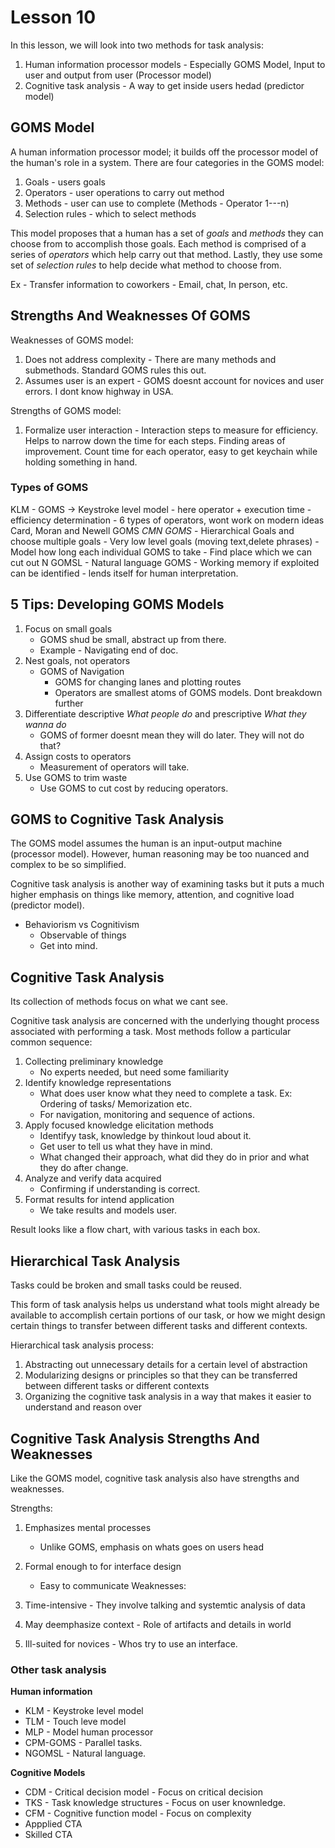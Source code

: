 # Lesson 10

In this lesson, we will look into two methods for task analysis:

1. Human information processor models - Especially GOMS Model, Input to user and output from user (Processor model)
2. Cognitive task analysis - A way to get inside users hedad (predictor model)

## GOMS Model

A human information processor model; it builds off the processor model of the human's role in a system. There are four categories in the GOMS model:

1. Goals - users goals
2. Operators - user operations to carry out method
3. Methods - user can use to complete (Methods - Operator 1---n)
4. Selection rules - which to select methods

This model proposes that a human has a set of _goals_ and _methods_ they can choose from to accomplish those goals. Each method is comprised of a series of _operators_ which help carry out that method. Lastly, they use some set of _selection rules_ to help decide what method to choose from.

Ex - Transfer information to coworkers - Email, chat, In person, etc.

## Strengths And Weaknesses Of GOMS

Weaknesses of GOMS model:

1. Does not address complexity - There are many methods and submethods. Standard GOMS rules this out. 
2. Assumes user is an expert - GOMS doesnt account for novices and user errors. I dont know highway in USA.

Strengths of GOMS model:

1. Formalize user interaction - Interaction steps to measure for efficiency. Helps to narrow down the time for each steps. Finding areas of improvement. Count time for each operator, easy to get keychain while holding something in hand.


### Types of GOMS
KLM - GOMS -> Keystroke level model
	- here operator + execution time - efficiency determination
	- 6 types of operators, wont work on modern ideas
Card, Moran and Newell GOMS *CMN GOMS*
	- Hierarchical Goals and choose multiple goals
	- Very low level goals (moving text,delete phrases)
	- Model how long each individual GOMS to take
		- Find place which we can cut out
N GOMSL - Natural language GOMS
	- Working memory if exploited can be identified
	- lends itself for human interpretation.

## 5 Tips: Developing GOMS Models

1. Focus on small goals
	- GOMS shud be small, abstract up from there.
	- Example - Navigating end of doc.
2. Nest goals, not operators
	- GOMS of Navigation
		- GOMS for changing lanes and plotting routes
		- Operators are smallest atoms of GOMS models. Dont breakdown further
3. Differentiate descriptive *What people do* and prescriptive *What they wanna do*
	- GOMS of former doesnt mean they will do later. They will not do that?
4. Assign costs to operators
	- Measurement of operators will take.
5. Use GOMS to trim waste
	- Use GOMS to cut cost by reducing operators.

## GOMS to Cognitive Task Analysis

The GOMS model assumes the human is an input-output machine (processor model). However, human reasoning may be too nuanced and complex to be so simplified.

Cognitive task analysis is another way of examining tasks but it puts a much higher emphasis on things like memory, attention, and cognitive load (predictor model).

- Behaviorism vs Cognitivism
	- Observable of things
	- Get into mind.

## Cognitive Task Analysis

Its collection of methods focus on what we cant see.

Cognitive task analysis are concerned with the underlying thought process associated with performing a task. Most methods follow a particular common sequence:

1. Collecting preliminary knowledge
	- No experts needed, but need some familiarity
2. Identify knowledge representations
	- What does user know what they need to complete a task. Ex: Ordering of tasks/ Memorization etc.
	- For navigation, monitoring and sequence of actions.
3. Apply focused knowledge elicitation methods
	- Identifyy task, knowledge by thinkout loud about it.
	- Get user to tell us what they have in mind.
	- What changed their approach, what did they do in prior and what they do after change.
4. Analyze and verify data acquired
	- Confirming if understanding is correct.
5. Format results for intend application
	- We take results and models user.

Result looks like a flow chart, with various tasks in each box.

## Hierarchical Task Analysis

Tasks could be broken and small tasks could be reused. 

This form of task analysis helps us understand what tools might already be available to accomplish certain portions of our task, or how we might design certain things to transfer between different tasks and different contexts.

Hierarchical task analysis process:

1. Abstracting out unnecessary details for a certain level of abstraction
2. Modularizing designs or principles so that they can be transferred between different tasks or different contexts
3. Organizing the cognitive task analysis in a way that makes it easier to understand and reason over

## Cognitive Task Analysis Strengths And Weaknesses

Like the GOMS model, cognitive task analysis also have strengths and weaknesses.

Strengths:

1. Emphasizes mental processes
	- Unlike GOMS, emphasis on whats goes on users head
2. Formal enough to for interface design
	- Easy to communicate
Weaknesses:

1. Time-intensive - They involve talking and systemtic analysis of data
2. May deemphasize context - Role of artifacts and details in world
3. Ill-suited for novices - Whos try to use an interface.

### Other task analysis

**Human information**

- KLM - Keystroke level model
- TLM - Touch leve model
- MLP - Model human processor
- CPM-GOMS - Parallel tasks. 
- NGOMSL - Natural language.

**Cognitive Models**

- CDM - Critical decision model - Focus on critical decision
- TKS - Task knowledge structures - Focus on user knownledge.
- CFM - Cognitive function model - Focus on complexity
- Appplied CTA
- Skilled CTA